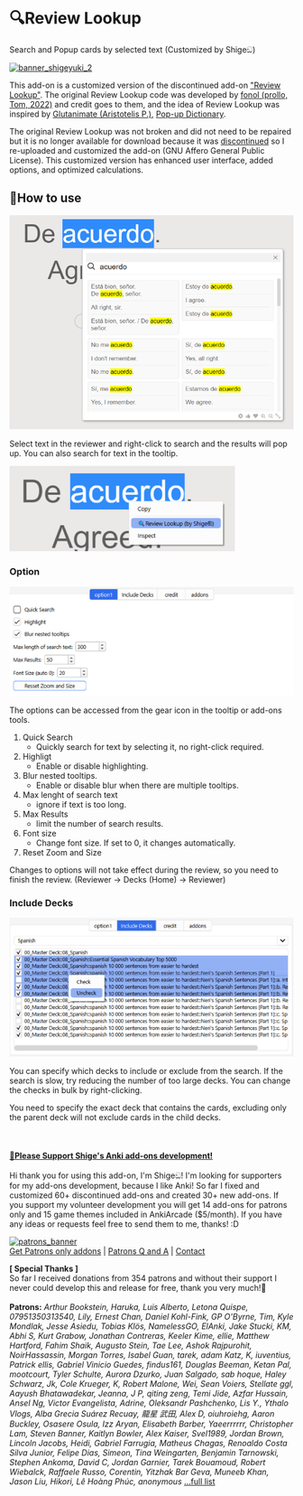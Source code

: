 # 🔍️Review Lookup
Search and Popup cards by selected text (Customized by Shigeඞ)

<!-- **[AnkiWeb Page](https://ankiweb.net/shared/info/🟢) | Code : `🟢`** -->

<!-- Customized -->
[![banner_shigeyuki_2](https://github.com/shigeyukey/Pokemanki-Gold/assets/124401518/8408c164-e95c-4e40-98c1-393b03e04bcb)](https://www.reddit.com/user/Shige-yuki)


This add-on is a customized version of the discontinued add-on <a href="https://github.com/fonol/anki-review-lookup" target="_blank">"Review Lookup"</a>. The original Review Lookup code was developed by <a href="https://github.com/fonol" target="_blank">fonol (prollo, Tom, 2022)</a> and credit goes to them, and the idea of Review Lookup was inspired by [Glutanimate (Aristotelis P.)](https://glutanimate.com/), [Pop-up Dictionary](https://ankiweb.net/shared/info/153625306).

The original Review Lookup was not broken and did not need to be repaired but it is no longer available for download because it was [discontinued](https://ankiweb.net/shared/info/1745211643) so I re-uploaded and customized the add-on (GNU Affero General Public License). This customized version has enhanced user interface, added options, and optimized calculations.

<!-- https://github.com/fonol/anki-review-lookup -->



## 📖How to use



![alt text](<images/Review lookup/04.png>)

Select text in the reviewer and right-click to search and the results will pop up. You can also search for text in the tooltip.


![alt text](<images/Review lookup/05.png>)

### Option

![alt text](<images/Review lookup/06.png>)

The options can be accessed from the gear icon in the tooltip or add-ons tools.

1. Quick Search
    * Quickly search for text by selecting it, no right-click required.
2. Highligt
    * Enable or disable highlighting.
3. Blur nested tooltips.
    * Enable or disable blur when there are multiple tooltips.
4. Max lenght of search text
    * ignore if text is too long.
5. Max Results
    * limit the number of search results.
6. Font size
    * Change font size. If set to 0, it changes automatically.
7. Reset Zoom and Size

Changes to options will not take effect during the review, so you need to finish the review. (Reviewer -> Decks (Home) -> Reviewer)

### Include Decks

![alt text](<images/Review lookup/07.png>)

You can specify which decks to include or exclude from the search. If the search is slow, try reducing the number of too large decks. You can change the checks in bulk by right-clicking.

You need to specify the exact deck that contains the cards, excluding only the parent deck will not exclude cards in the child decks.


<br>
<h4><a href="http://patreon.com/Shigeyuki">💖Please Support Shige's Anki add-ons development!</a></h4>

Hi thank you for using this add-on, I'm Shigeඞ! I'm looking for supporters for my add-ons development, because I like Anki! So far I fixed and customized 60+ discontinued add-ons and created 30+ new add-ons. If you support my volunteer development you will get 14 add-ons for patrons only and 15 game themes included in AnkiArcade ($5/month). If you have any ideas or requests feel free to send them to me, thanks! :D


[![patrons_banner](https://shigeyukey.github.io/shige-addons-wiki/images/_promotion/promotion_00.gif)](http://patreon.com/Shigeyuki)<br>
[Get Patrons only addons](https://www.patreon.com/Shigeyuki) | [Patrons Q and A](https://shigeyukey.github.io/shige-addons-wiki/patrons_q_and_a.html) | [Contact](https://shigeyukey.github.io/shige-addons-wiki/contact.html) <br>

**\[ Special Thanks ]** <br>
 So far I received donations from 354 patrons and without their support I never could develop this and release for free, thank you very much!🙏<br><br>
  **Patrons:** *Arthur Bookstein, Haruka, Luis Alberto, Letona Quispe, 07951350313540, Lily, Ernest Chan, Daniel Kohl-Fink, GP O'Byrne, Tim, Kyle Mondlak, Jesse Asiedu, Tobias Klös, NamelessGO, ElAnki, Jake Stucki, KM, Abhi S, Kurt Grabow, Jonathan Contreras, Keeler Kime, ellie, Matthew Hartford, Fahim Shaik, Augusto Stein, Tae Lee, Ashok Rajpurohit, NoirHassassin, Morgan Torres, Isabel Guan, tarek, adam Katz, K, iuventius, Patrick ellis, Gabriel Vinicio Guedes, findus161, Douglas Beeman, Ketan Pal, mootcourt, Tyler Schulte, Aurora Dzurko, Juan Salgado, sab hoque, Haley Schwarz, Jk, Cole Krueger, K, Robert Malone, Wei, Sean Voiers, Stellate ggl, Aayush Bhatawadekar, Jeanna, J P, qiting zeng, Temi Jide, Azfar Hussain, Ansel Ng, Victor Evangelista, Adrine, Oleksandr Pashchenko, Lis Y., Ythalo Vlogs, Alba Grecia Suárez Recuay, 龍星 武田, Alex D, oiuhroiehg, Aaron Buckley, Osasere Osula, Izz Aryan, Elisabeth Barber, Yaeerrrrrr, Christopher Lam, Steven Banner, Kaitlyn Bowler, Alex Kaiser, Svel1989, Jordan Brown, Lincoln Jacobs, Heidi, Gabriel Farrugia, Matheus Chagas, Renoaldo Costa Silva Junior, Felipe Dias, Simeon, Tina Weingarten, Benjamin Tarnowski, Stephen Ankoma, David C, Jordan Garnier, Tarek Bouamoud, Robert Wiebalck, Raffaele Russo, Corentin, Yitzhak Bar Geva, Muneeb Khan, Jason Liu, Hikori, Lê Hoàng Phúc, anonymous* [...full list](https://shigeyukey.github.io/shige-addons-wiki/patrons_credit.html#patrons)